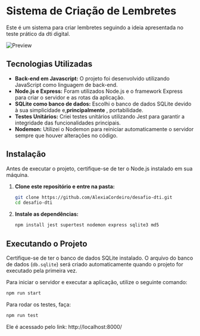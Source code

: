 # Sistema de Criação de Lembretes

Este é um sistema para criar lembretes seguindo a ideia apresentada no teste prático da dti digital.

![Preview](https://github.com/AlexiaCordeiro/desafio-dti/assets/84211729/e0e54014-818f-4a57-8383-d5ae8db6a6f8)

## Tecnologias Utilizadas

- **Back-end em Javascript:** O projeto foi desenvolvido utilizando JavaScript como linguagem de back-end.
- **Node.js e Express:** Foram utilizados Node.js e o framework Express para criar o servidor e as rotas da aplicação.
- **SQLite como banco de dados:** Escolhi o banco de dados SQLite devido à sua simplicidade e,**principalmente** , portabilidade.
- **Testes Unitários:** Criei testes unitários utilizando Jest para garantir a integridade das funcionalidades principais.
- **Nodemon:** Utilizei o Nodemon para reiniciar automaticamente o servidor sempre que houver alterações no código.
## Instalação

Antes de executar o projeto, certifique-se de ter o Node.js instalado em sua máquina.

1. **Clone este repositório e entre na pasta:**

    ```bash
    git clone https://github.com/AlexiaCordeiro/desafio-dti.git
    cd desafio-dti
    ```

2. **Instale as dependências:**

    ```bash
    npm install jest supertest nodemon express sqlite3 md5
    ```

## Executando o Projeto

Certifique-se de ter o banco de dados SQLite instalado. O arquivo do banco de dados (`db.sqlite`) será criado automaticamente quando o projeto for executado pela primeira vez.

Para iniciar o servidor e executar a aplicação, utilize o seguinte comando:

```bash
npm run start
```

Para rodar os testes, faça:

```bash
npm run test
```
Ele é acessado pelo link: http://localhost:8000/
